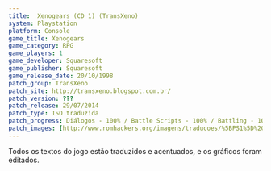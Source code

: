 ```yaml
---
title:  Xenogears (CD 1) (TransXeno)
system: Playstation
platform: Console
game_title: Xenogears
game_category: RPG
game_players: 1
game_developer: Squaresoft
game_publisher: Squaresoft
game_release_date: 20/10/1998
patch_group: TransXeno
patch_site: http://transxeno.blogspot.com.br/
patch_version: ???
patch_release: 29/07/2014
patch_type: ISO traduzida
patch_progress: Diálogos - 100% / Battle Scripts - 100% / Battling - 100% / Itens e descrições - 100% / Gráficos - 100% / Revisão - 100%
patch_images: [http://www.romhackers.org/imagens/traducoes/%5BPS1%5D%20Xenogears%20-%20TransXeno%20-%201.jpg,http://www.romhackers.org/imagens/traducoes/%5BPS1%5D%20Xenogears%20-%20TransXeno%20-%202.jpg,http://www.romhackers.org/imagens/traducoes/%5BPS1%5D%20Xenogears%20-%20TransXeno%20-%203.jpg]
---
```

Todos os textos do jogo estão traduzidos e acentuados, e os gráficos foram editados.